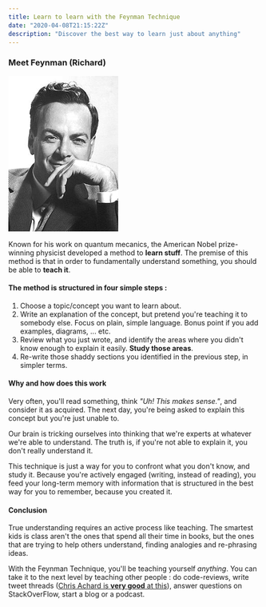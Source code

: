 ```yaml
---
title: Learn to learn with the Feynman Technique
date: "2020-04-08T21:15:22Z"
description: "Discover the best way to learn just about anything"
---
```


###  Meet Feynman (Richard)

![Handsome Richard](./feynman.jpg)

Known for his work on quantum mecanics, the American Nobel prize-winning physicist 
developed a method to **learn stuff**. The premise of this method is 
that in order to fundamentally understand something, you should be able to **teach it**.

#### The method is structured in four simple steps : 

1. Choose a topic/concept you want to learn about.
2. Write an explanation of the concept, but pretend you're teaching it to somebody else.
Focus on plain, simple language. Bonus point if you add examples, diagrams, ... etc.
3. Review what you just wrote, and identify the areas where you didn't know enough to explain it 
easily. **Study those areas**.
4. Re-write those shaddy sections you identified in the previous step, in simpler terms.

#### Why and how does this work

Very often, you'll read something, think *"Uh! This makes sense."*, and consider it as acquired.
The next day, you're being asked to explain this concept but you're just unable to. 

Our brain is tricking ourselves into thinking that we're experts at whatever we're able to understand. 
The truth is, if you're not able to explain it, you don't really understand it.

This technique is just a way for you to confront what you don't know, and study it. Because you're actively
engaged (writing, instead of reading), you feed your long-term memory with information that is structured in the best 
way for you to remember, because you created it.

#### Conclusion

True understanding requires an active process like teaching. The smartest kids is class aren't the ones that spend
all their time in books, but the ones that are trying to help others understand, finding analogies and re-phrasing ideas.

With the Feynman Technique, you'll be teaching yourself *anything*. You can take it to the next level by
teaching other people : do code-reviews, 
write tweet threads ([Chris Achard is **very good** at this](https://twitter.com/chrisachard/status/1175022111758442497?lang=en)), 
answer questions on StackOverFlow, start a blog or a podcast.
